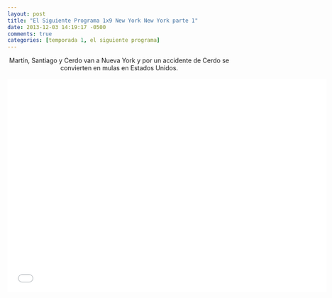 ```yaml
---
layout: post
title: "El Siguiente Programa 1x9 New York New York parte 1"
date: 2013-12-03 14:19:17 -0500
comments: true
categories: [temporada 1, el siguiente programa]
---
```

<div align="center">
Martín, Santiago y Cerdo van a Nueva York y por un accidente de Cerdo se convierten en mulas en Estados Unidos.
<br></br>
<iframe width="720" height="480" src="//www.youtube.com/embed/dM2lDvTp_wA" frameborder="0" allowfullscreen></iframe>
</div>
